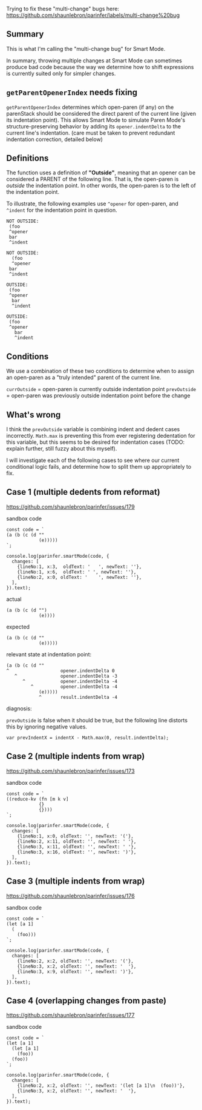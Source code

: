 
Trying to fix these "multi-change" bugs here:
https://github.com/shaunlebron/parinfer/labels/multi-change%20bug

## Summary

This is what I'm calling the "multi-change bug" for Smart Mode.

In summary, throwing multiple changes at Smart Mode can sometimes produce bad
code because the way we determine how to shift expressions is currently suited
only for simpler changes.

## `getParentOpenerIndex` needs fixing

`getParentOpenerIndex` determines which open-paren (if any) on the parenStack
should be considered the direct parent of the current line (given its
indentation point). This allows Smart Mode to simulate Paren Mode's
structure-preserving behavior by adding its `opener.indentDelta` to the current
line's indentation. (care must be taken to prevent redundant indentation
correction, detailed below)

## Definitions

The function uses a definition of __"Outside"__, meaning that an opener can be
considered a PARENT of the following line. That is, the open-paren is _outside_
the indentation point. In other words, the open-paren is to the left of the
indentation point.

To illustrate, the following examples use `^opener` for open-paren, and
`^indent` for the indentation point in question.

```
NOT OUTSIDE:
 (foo
 ^opener
 bar
 ^indent

NOT OUTSIDE:
  (foo
  ^opener
 bar
 ^indent

OUTSIDE:
 (foo
 ^opener
  bar
  ^indent

OUTSIDE:
 (foo
 ^opener
   bar
   ^indent
```

## Conditions

We use a combination of these two conditions to determine when to assign
an open-paren as a "truly intended" parent of the current line.

`currOutside` = open-paren is currently outside indentation point
`prevOutside` = open-paren was previously outside indentation point before the change


## What's wrong

I think the `prevOutside` variable is combining indent and dedent cases
incorrectly.  `Math.max` is preventing this from ever registering dedentation
for this variable, but this seems to be desired for indentation cases (TODO:
explain further, still fuzzy about this myself).

I will investigate each of the following cases to see where our current
conditional logic fails, and determine how to split them up appropriately to
fix.

## Case 1 (multiple dedents from reformat)

https://github.com/shaunlebron/parinfer/issues/179

sandbox code

```
const code = `
(a (b (c (d ""
            (e)))))
`;

console.log(parinfer.smartMode(code, {
  changes: [
    {lineNo:1, x:3,  oldText: '   ', newText: ''},
    {lineNo:1, x:6,  oldText: ' ', newText: ''},
    {lineNo:2, x:0, oldText: '    ', newText: ''},
  ],
}).text);
```

actual

```
(a (b (c (d "")
            (e))))
```

expected

```
(a (b (c (d ""
            (e)))))
```

relevant state at indentation point:

```
(a (b (c (d ""
^                   opener.indentDelta 0
   ^                opener.indentDelta -3
      ^             opener.indentDelta -4
         ^          opener.indentDelta -4
            (e)))))
            ^       result.indentDelta -4
```

diagnosis:

`prevOutside` is false when it should be true, but the following line distorts
this by ignoring negative values.

```
var prevIndentX = indentX - Math.max(0, result.indentDelta);
```

## Case 2 (multiple indents from wrap)

https://github.com/shaunlebron/parinfer/issues/173

sandbox code

```
const code = `
((reduce-kv (fn [m k v]
            {}
            {})))
`;

console.log(parinfer.smartMode(code, {
  changes: [
    {lineNo:1, x:0, oldText: '', newText: '('},
    {lineNo:2, x:11, oldText: '', newText: ' '},
    {lineNo:3, x:11, oldText: '', newText: ' '},
    {lineNo:3, x:16, oldText: '', newText: ')'},
  ],
}).text);
```

## Case 3 (multiple indents from wrap)

https://github.com/shaunlebron/parinfer/issues/176

sandbox code

```
const code = `
(let [a 1]
  (
    (foo)))
`;

console.log(parinfer.smartMode(code, {
  changes: [
    {lineNo:2, x:2, oldText: '', newText: '('},
    {lineNo:3, x:2, oldText: '', newText: '  '},
    {lineNo:3, x:9, oldText: '', newText: ')'},
  ],
}).text);
```

## Case 4 (overlapping changes from paste)

https://github.com/shaunlebron/parinfer/issues/177

sandbox code

```
const code = `
(let [a 1]
  (let [a 1]
    (foo))
  (foo))
`;

console.log(parinfer.smartMode(code, {
  changes: [
    {lineNo:2, x:2, oldText: '', newText: '(let [a 1]\n  (foo))'},
    {lineNo:3, x:2, oldText: '', newText: '  '},
  ],
}).text);
```

